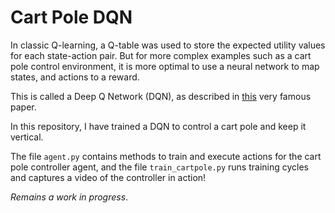 # Cart Pole DQN

In classic Q-learning, a Q-table was used to store the expected utility values for each state-action pair.
But for more complex examples such as a cart pole control environment, it is more optimal to use a neural network to map states, and actions to a reward. 

This is called a Deep Q Network (DQN), as described in [this](https://arxiv.org/abs/1312.5602) very famous paper.

In this repository, I have trained a DQN to control a cart pole and keep it vertical.

The file `agent.py` contains methods to train and execute actions for the cart pole controller agent, and the file `train_cartpole.py` runs training cycles and captures a video of the controller in action!

*Remains a work in progress*.
